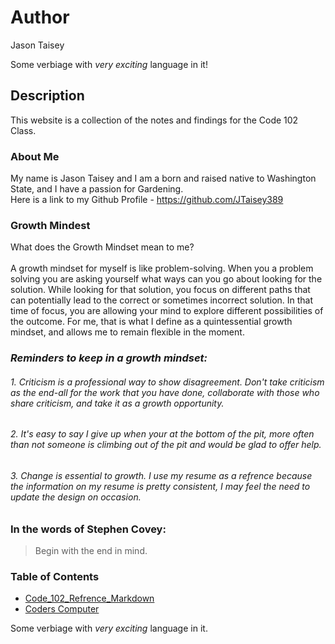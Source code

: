 # Author
Jason Taisey

Some verbiage with *very exciting* language in it!

## Description
This website is a collection of the notes and findings for the Code 102 Class.

### About Me
My name is Jason Taisey and I am a born and raised native to Washington State, and I have a passion for Gardening.
<br> Here is a link to my Github Profile - https://github.com/JTaisey389

### Growth Mindest
What does the Growth Mindset mean to me? 
<br> <br>A growth mindset for myself is like problem-solving. When you a problem solving you are asking yourself what ways can you go about looking for the solution. While looking for that solution, you focus on different paths that can potentially lead to the correct or sometimes incorrect solution. In that time of focus, you are allowing your mind to explore different possibilities of the outcome. For me, that is what I define as a quintessential growth mindset, and allows me to remain flexible in the moment.

### *Reminders to keep in a growth mindset:*
###### 1. Criticism is a professional way to show disagreement. Don't take criticism as the end-all for the work that you have done, collaborate with those who share criticism, and take it as a growth opportunity.
###### 2. It's easy to say I give up when your at the bottom of the pit, more often than not someone is climbing out of the pit and would be glad to offer help.
###### 3. Change is essential to growth. I use my resume as a refrence because the information on my resume is pretty consistent, I may feel the need to update the design on occasion. 

### In the words of Stephen Covey:
> Begin with the end in mind.

### Table of Contents
- [Code_102_Refrence_Markdown](class102.md)
- [Coders Computer](coderscomputer.md)

Some verbiage with *very exciting* language in it. 
